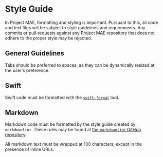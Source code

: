 # Style Guide

In Project MAE, formatting and styling is important. Pursuant to this, all code and text files will
be subject to style guidelines and requirements. Any commits or pull-requests against any Project
MAE repository that does not adhere to the proper style may be rejected.

## General Guidelines
<!-- To Be Determined -->

Tabs should be preferred to spaces, as they can be dynamically resized at the user's preference.

## Swift

Swift code must be formatted with the
[`swift-format`](https://github.com/apple/swift-format#command-line-usa) tool.

## Markdown

Markdown code must be formatted by the style guide created by `markdownlint`. These rules may be
found at [the `markdownlint` GitHub repository](https://github.com/DavidAnson/markdownlint/blob/main/doc/Rules.md#md041).

All markdown text must be wrapped at 100 characters, except in the presence of inline URLs.
